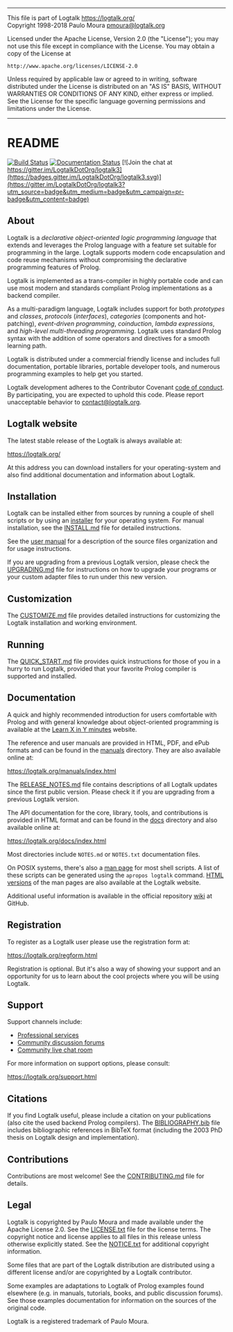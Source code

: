 ________________________________________________________________________

This file is part of Logtalk <https://logtalk.org/>  
Copyright 1998-2018 Paulo Moura <pmoura@logtalk.org>

Licensed under the Apache License, Version 2.0 (the "License");
you may not use this file except in compliance with the License.
You may obtain a copy of the License at

    http://www.apache.org/licenses/LICENSE-2.0

Unless required by applicable law or agreed to in writing, software
distributed under the License is distributed on an "AS IS" BASIS,
WITHOUT WARRANTIES OR CONDITIONS OF ANY KIND, either express or implied.
See the License for the specific language governing permissions and
limitations under the License.
________________________________________________________________________


README
======

[![Build Status](https://travis-ci.org/LogtalkDotOrg/logtalk3.svg?branch=master)](https://travis-ci.org/LogtalkDotOrg/logtalk3)
[![Documentation Status](https://readthedocs.org/projects/logtalk3/badge/?version=latest)](https://logtalk3.readthedocs.io/en/latest/?badge=latest)
[![Join the chat at https://gitter.im/LogtalkDotOrg/logtalk3](https://badges.gitter.im/LogtalkDotOrg/logtalk3.svg)](https://gitter.im/LogtalkDotOrg/logtalk3?utm_source=badge&utm_medium=badge&utm_campaign=pr-badge&utm_content=badge)


About
-----

Logtalk is a *declarative object-oriented logic programming language* that
extends and leverages the Prolog language with a feature set suitable for
programming in the large. Logtalk supports modern code encapsulation and
code reuse mechanisms without compromising the declarative programming
features of Prolog.

Logtalk is implemented as a trans-compiler in highly portable code and can
use most modern and standards compliant Prolog implementations as a backend
compiler.

As a multi-paradigm language, Logtalk includes support for both *prototypes*
and *classes*, *protocols* (*interfaces*), *categories* (components and
hot-patching), *event-driven programming*, *coinduction*, *lambda expressions*,
and *high-level multi-threading programming*. Logtalk uses standard Prolog
syntax with the addition of some operators and directives for a smooth learning
path.

Logtalk is distributed under a commercial friendly license and includes full
documentation, portable libraries, portable developer tools, and numerous
programming examples to help get you started.

Logtalk development adheres to the Contributor Covenant [code of conduct](CODE_OF_CONDUCT.md).
By participating, you are expected to uphold this code. Please report
unacceptable behavior to contact@logtalk.org.


Logtalk website
---------------

The latest stable release of the Logtalk is always available at:

https://logtalk.org/

At this address you can download installers for your operating-system and also
find additional documentation and information about Logtalk.


Installation
------------

Logtalk can be installed either from sources by running a couple of shell
scripts or by using an [installer](https://logtalk.org/download.html) for your
operating system. For manual installation, see the [INSTALL.md](INSTALL.md)
file for detailed instructions.

See the [user manual](manuals/index.html) for a description of the source
files organization and for usage instructions.

If you are upgrading from a previous Logtalk version, please check the
[UPGRADING.md](UPGRADING.md) file for instructions on how to upgrade your
programs or your custom adapter files to run under this new version.


Customization
-------------

The [CUSTOMIZE.md](CUSTOMIZE.md) file provides detailed instructions for
customizing the Logtalk installation and working environment.


Running
-------

The [QUICK_START.md](QUICK_START.md) file provides quick instructions for
those of you in a hurry to run Logtalk, provided that your favorite Prolog
compiler is supported and installed.


Documentation
-------------

A quick and highly recommended introduction for users comfortable with Prolog
and with general knowledge about object-oriented programming is available at
the [Learn X in Y minutes](https://learnxinyminutes.com/docs/logtalk/) website.

The reference and user manuals are provided in HTML, PDF, and ePub formats and
can be found in the [manuals](manuals/) directory. They are also available
online at:

https://logtalk.org/manuals/index.html

The [RELEASE_NOTES.md](RELEASE_NOTES.md) file contains descriptions of all
Logtalk updates since the first public version. Please check it if you are
upgrading from a previous Logtalk version.

The API documentation for the core, library, tools, and contributions is
provided in HTML format and can be found in the [docs](docs/) directory and
also available online at:

https://logtalk.org/docs/index.html

Most directories include `NOTES.md` or `NOTES.txt` documentation files.

On POSIX systems, there's also a [man page](man/man1) for most shell scripts.
A list of these scripts can be generated using the `apropos logtalk` command.
[HTML versions](https://logtalk.org/man/) of the man pages are also available
at the Logtalk website.

Additional useful information is available in the official repository
[wiki](https://github.com/LogtalkDotOrg/logtalk3/wiki) at GitHub.


Registration
------------

To register as a Logtalk user please use the registration form at:

https://logtalk.org/regform.html

Registration is optional. But it's also a way of showing your support and
an opportunity for us to learn about the cool projects where you will be
using Logtalk.


Support
-------

Support channels include:

* [Professional services](https://logtalk.pt/)
* [Community discussion forums](https://forums.logtalk.org/)
* [Community live chat room](https://gitter.im/LogtalkDotOrg/logtalk3)

For more information on support options, please consult:

https://logtalk.org/support.html


Citations
---------

If you find Logtalk useful, please include a citation on your publications
(also cite the used backend Prolog compilers). The [BIBLIOGRAPHY.bib](BIBLIOGRAPHY.bib)
file includes bibliographic references in BibTeX format (including the 2003
PhD thesis on Logtalk design and implementation).


Contributions
-------------

Contributions are most welcome! See the [CONTRIBUTING.md](CONTRIBUTING.md) file
for details.


Legal
-----

Logtalk is copyrighted by Paulo Moura and made available under the Apache
License 2.0. See the [LICENSE.txt](LICENSE.txt) file for the license terms.
The copyright notice and license applies to all files in this release unless
otherwise explicitly stated. See the [NOTICE.txt](NOTICE.txt) for additional
copyright information.

Some files that are part of the Logtalk distribution are distributed using
a different license and/or are copyrighted by a Logtalk contributor.

Some examples are adaptations to Logtalk of Prolog examples found elsewhere
(e.g. in manuals, tutorials, books, and public discussion forums). See those
examples documentation for information on the sources of the original code.

Logtalk is a registered trademark of Paulo Moura.
